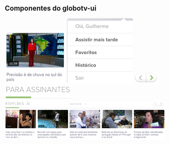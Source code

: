 ## Componentes do globotv-ui

<img src="static/componente-thumb.png" />
<img src="static/componente-menu.png" />
<img src="static/componente-paginacao.png" />
<img src="static/componente-titulo.png" />
<img src="static/componente-trilho.png" />
